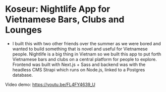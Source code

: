 # Koseur: Nightlife App for Vietnamese Bars, Clubs and Lounges
- I built this with two other friends over the summer as we were bored and wanted to build something that is novel and useful for Vietnamese people. Nightlife is a big thing in Vietnam so we built this app to put forth Vietnamese bars and clubs on a central platform for people to explore. Frontend was built with Next.js + Sass and backend was with the headless CMS Strapi which runs on Node.js, linked to a Postgres database.

Video demo: https://youtu.be/FL4FY4639_U
